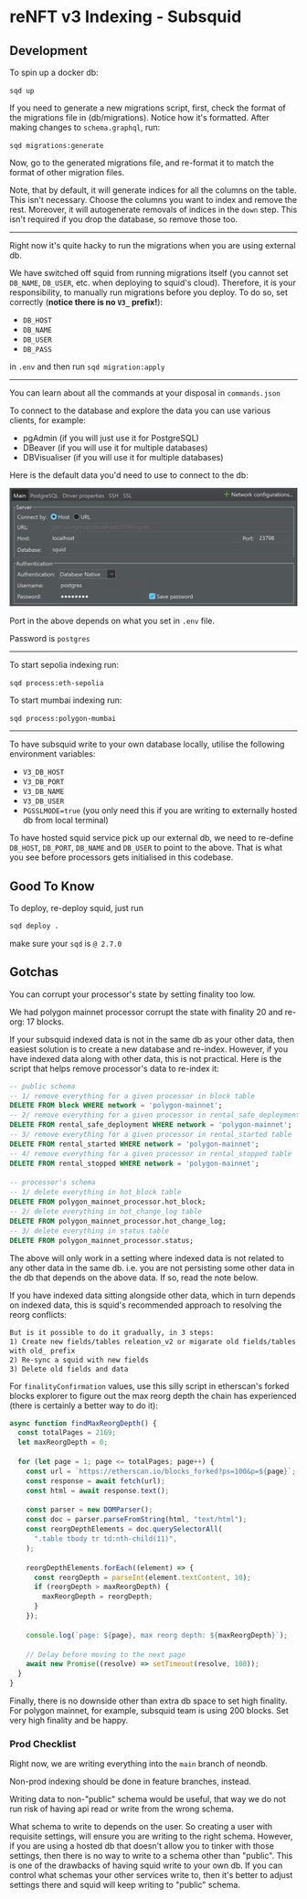 # reNFT v3 Indexing - Subsquid

## Development

To spin up a docker db:

`sqd up`

If you need to generate a new migrations script, first, check the format of the migrations file in (db/migrations). Notice how it's formatted. After making changes to `schema.graphql`, run:

`sqd migrations:generate`

Now, go to the generated migrations file, and re-format it to match the format of other migration files.

Note, that by default, it will generate indices for all the columns on the table. This isn't necessary. Choose the columns you want to index and remove the rest. Moreover, it will autogenerate removals of indices in the `down` step. This isn't required if you drop the database, so remove those too.

---

Right now it's quite hacky to run the migrations when you are using external db.

We have switched off squid from running migrations itself (you cannot set `DB_NAME`, `DB_USER`, etc. when deploying to squid's cloud). Therefore, it is your responsibility, to manually run migrations before you deploy. To do so, set correctly (**notice there is no `V3_` prefix!**):

- `DB_HOST`
- `DB_NAME`
- `DB_USER`
- `DB_PASS`

in `.env` and then run `sqd migration:apply`

---

You can learn about all the commands at your disposal in `commands.json`

To connect to the database and explore the data you can use various clients, for example:

- pgAdmin (if you will just use it for PostgreSQL)
- DBeaver (if you will use it for multiple databases)
- DBVisualiser (if you will use it for multiple databases)

Here is the default data you'd need to use to connect to the db:

![squid db config](./assets/squid-db.png)

Port in the above depends on what you set in `.env` file.

Password is `postgres`

---

To start sepolia indexing run:

`sqd process:eth-sepolia`

To start mumbai indexing run:

`sqd process:polygon-mumbai`

---

To have subsquid write to your own database locally, utilise the following environment variables:

- `V3_DB_HOST`
- `V3_DB_PORT`
- `V3_DB_NAME`
- `V3_DB_USER`
- `PGSSLMODE=true` (you only need this if you are writing to externally hosted db from local terminal)

To have hosted squid service pick up our external db, we need to re-define `DB_HOST`, `DB_PORT`, `DB_NAME` and `DB_USER` to point to the above. That is what you see before processors gets initialised in this codebase.

## Good To Know

To deploy, re-deploy squid, just run

```bash
sqd deploy .
```

make sure your `sqd` is `@ 2.7.0`

## Gotchas

You can corrupt your processor's state by setting finality too low.

We had polygon mainnet processor corrupt the state with finality 20 and re-org: 17 blocks.

If your subsquid indexed data is not in the same db as your other data, then easiest
solution is to create a new database and re-index. However, if you have indexed
data along with other data, this is not practical. Here is the script that
helps remove processor's data to re-index it:

```sql
-- public schema
-- 1/ remove everything for a given processor in block table
DELETE FROM block WHERE network = 'polygon-mainnet';
-- 2/ remove everything for a given processor in rental_safe_deployment table
DELETE FROM rental_safe_deployment WHERE network = 'polygon-mainnet';
-- 3/ remove everything for a given processor in rental_started table
DELETE FROM rental_started WHERE network = 'polygon-mainnet';
-- 4/ remove everything for a given processor in rental_stopped table
DELETE FROM rental_stopped WHERE network = 'polygon-mainnet';

-- processor's schema
-- 1/ delete everything in hot_block table
DELETE FROM polygon_mainnet_processor.hot_block;
-- 2/ delete everything in hot_change_log table
DELETE FROM polygon_mainnet_processor.hot_change_log;
-- 3/ delete everything in status table
DELETE FROM polygon_mainnet_processor.status;
```

The above will only work in a setting where indexed data is not related to any
other data in the same db. i.e. you are not persisting some other data in the
db that depends on the above data. If so, read the note below.

If you have indexed data sitting alongside other data, which in turn depends on indexed data,
this is squid's recommended approach to resolving the reorg conflicts:

```
But is it possible to do it gradually, in 3 steps:
1) Create new fields/tables releation_v2 or migarate old fields/tables with old_ prefix
2) Re-sync a squid with new fields
3) Delete old fields and data
```

For `finalityConfirmation` values, use this silly script in etherscan's forked blocks
explorer to figure out the max reorg depth the chain has experienced (there is certainly
a better way to do it):

```js
async function findMaxReorgDepth() {
  const totalPages = 2169;
  let maxReorgDepth = 0;

  for (let page = 1; page <= totalPages; page++) {
    const url = `https://etherscan.io/blocks_forked?ps=100&p=${page}`;
    const response = await fetch(url);
    const html = await response.text();

    const parser = new DOMParser();
    const doc = parser.parseFromString(html, "text/html");
    const reorgDepthElements = doc.querySelectorAll(
      ".table tbody tr td:nth-child(11)",
    );

    reorgDepthElements.forEach((element) => {
      const reorgDepth = parseInt(element.textContent, 10);
      if (reorgDepth > maxReorgDepth) {
        maxReorgDepth = reorgDepth;
      }
    });

    console.log(`page: ${page}, max reorg depth: ${maxReorgDepth}`);

    // Delay before moving to the next page
    await new Promise((resolve) => setTimeout(resolve, 100));
  }
}
```

Finally, there is no downside other than extra db space to set high finality.
For polygon mainnet, for example, subsquid team is using 200 blocks. Set
very high finality and be happy.

### Prod Checklist

Right now, we are writing everything into the `main` branch of neondb.

Non-prod indexing should be done in feature branches, instead.

Writing data to non-"public" schema would be useful, that way we do not run risk of having api read or write from the wrong schema.

What schema to write to depends on the user. So creating a user with requisite settings, will ensure you are writing to the right schema. However, if you are using a hosted db that doesn't allow you to tinker with those settings, then there is no way to write to a schema other than "public". This is one of the drawbacks of having squid write to your own db. If you can control what schemas your other services write to, then it's better to adjust settings there and squid will keep writing to "public" schema.
